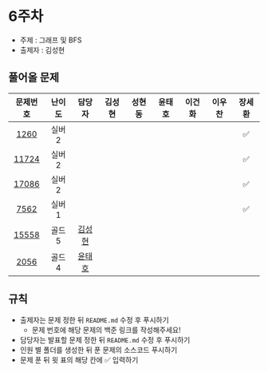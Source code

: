 # 6주차

- 주제 : 그래프 및 BFS
- 출제자 : 김성현

## 풀어올 문제

|                    문제번호                    | 난이도 |                      담당자                       | 김성현 | 성현동 | 윤태호 | 이건화 | 이우찬 | 장세환 |
| :--------------------------------------------: | :----: | :-----------------------------------------------: | :----: | :----: | :----: | :----: | :----: | :----: |
|  [1260](https://www.acmicpc.net/problem/1260)  | 실버2  |                                                   |        |        |        |        |        |  ✅   |
| [11724](https://www.acmicpc.net/problem/11724) | 실버2  |                                                   |        |        |        |        |        |   ✅ |
| [17086](https://www.acmicpc.net/problem/17086) | 실버2  |                                                   |        |        |        |        |        |   ✅ |
|  [7562](https://www.acmicpc.net/problem/7562)  | 실버1  |                                                   |        |        |        |        |        |   ✅ |
| [15558](https://www.acmicpc.net/problem/15558) | 골드5  |<a href="https://github.com/sunghyun1356">김성현</a>|        |        |        |        |        |       |
|  [2056](https://www.acmicpc.net/problem/2056)  | 골드4  | <a href="https://github.com/taeho0888">윤태호</a> |        |        |        |        |        |        |

<!-- 표 입력할 때 아래 거 참고!
[문제번호](https://www.acmicpc.net/problem/문제번호)
<a href="https://github.com/taeho0888">윤태호</a>
<a href="https://github.com/sunghyun1356">김성현</a>
<a href="https://github.com/hyundongSung">성현동</a>
<a href="https://github.com/wchan0409">이우찬</a>
<a href="https://github.com/SehwanChang">장세환</a>
<a href="https://github.com/Gunhot">이건화</a> -->

## 규칙

- 출제자는 문제 정한 뒤 `README.md` 수정 후 푸시하기
  - 문제 번호에 해당 문제의 백준 링크를 작성해주세요!
- 담당자는 발표할 문제 정한 뒤 `README.md` 수정 후 푸시하기
- 인원 별 폴더를 생성한 뒤 푼 문제의 소스코드 푸시하기
- 문제 푼 뒤 윗 표의 해당 칸에 ✅ 입력하기
